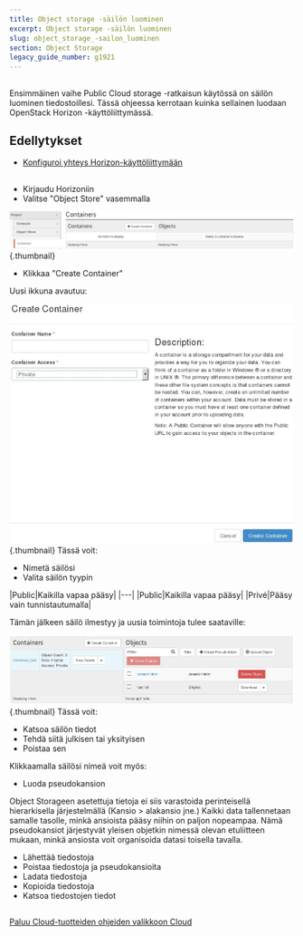 ```yaml
---
title: Object storage -säilön luominen
excerpt: Object storage -säilön luominen
slug: object_storage_-sailon_luominen
section: Object Storage
legacy_guide_number: g1921
---
```



## 
Ensimmäinen vaihe Public Cloud storage -ratkaisun käytössä on säilön luominen tiedostoillesi. 
Tässä ohjeessa kerrotaan kuinka sellainen luodaan OpenStack Horizon -käyttöliittymässä.


## Edellytykset

- [Konfiguroi yhteys Horizon-käyttöliittymään]({legacy}1773)




## 

- Kirjaudu Horizoniin
- Valitse "Object Store" vasemmalla



![](images/img_2935.jpg){.thumbnail}

- Klikkaa "Create Container"


Uusi ikkuna avautuu:

![](images/img_2937.jpg){.thumbnail}
Tässä voit:

- Nimetä säilösi
- Valita säilön tyypin

|Public|Kaikilla vapaa pääsy|
|---|
|Public|Kaikilla vapaa pääsy|
|Privé|Pääsy vain tunnistautumalla|


Tämän jälkeen säilö ilmestyy ja uusia toimintoja tulee saataville:

![](images/img_2938.jpg){.thumbnail}
Tässä voit:

- Katsoa säilön tiedot
- Tehdä siitä julkisen tai yksityisen
- Poistaa sen


Klikkaamalla säilösi nimeä voit myös:

- Luoda pseudokansion


Object Storageen asetettuja tietoja ei siis varastoida perinteisellä hierarkisella järjestelmällä (Kansio > alakansio jne.) Kaikki data tallennetaan samalle tasolle, minkä ansioista pääsy niihin on paljon nopeampaa.
Nämä pseudokansiot järjestyvät yleisen objetkin nimessä olevan etuliitteen mukaan, minkä ansiosta voit organisoida datasi toisella tavalla.

- Lähettää tiedostoja
- Poistaa tiedostoja ja pseudokansioita
- Ladata tiedostoja
- Kopioida tiedostoja
- Katsoa tiedostojen tiedot




## 
[Paluu Cloud-tuotteiden ohjeiden valikkoon Cloud]({legacy}1785)

